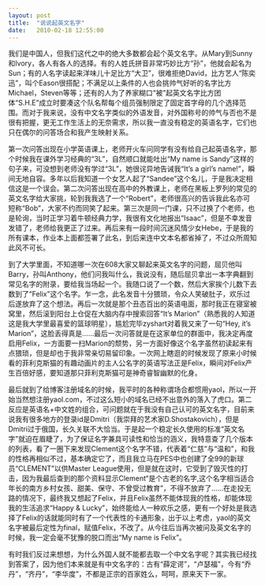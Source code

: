 ```yaml
---
layout: post
title:  "说说起英文名字"
date:   2010-02-18 12:55:00
---
```

我们是中国人，但我们这代之中的绝大多数都会起个英文名字。从Mary到Sunny和Ivory，各人有各人的选择。有的人姓氏拼音非常巧妙比方“孙”，他就会起名为Sun；有的人名字读起来洋味儿十足比方“大卫”，很难拒绝David，比方艺人“陈奕迅”，叫个Eason很搭配；不满足以上条件的人也会挑帅气好听的名字比方Michael，Steven等等；还有的人为了养家糊口“被”起英文名字比方团体“S.H.E”成立时要凑这个队名帮每个组员强制限定了固定首字母的几个选择范围。而对于我来说，没有中文名字类似的外语发音，对外国称号的帅气与否也不是很有把握，更无工作生活上的无奈需求，所以我一直没有稳定的英语名字，它们也只在偶尔的问答场合和我产生映射关系。 
 
第一次问答出现在小学英语课上，老师开火车问同学有没有给自己起英语名字，那个时候我在课外学习经典的“3L”，自然顺口就能吐出“My name is Sandy”这样的句子来，可没想到老师没有学过“3L”，她很诧异地告诫我“It’s a girl’s name!”，瞬间无地自容。多年以后我知道一个女艺人起了“Sandee”这个名儿，于是我决定相信这是一个误会。第二次问答出现在高中的外教课上，老师在黑板上罗列的常见的英文名字给大家挑，轮到我我选了一个“Robert”，老师很高兴的告诉我此名亦可短称“Bob”，大家不约而同笑了起来。第三次是同一门课，只不过换了个老师，也是轮询，当时正学习着牛顿经典力学，我很有文化地报出“Isaac”，但是不幸发音发错了，老师给我更正了过来。再后来有一段时间沉迷风情少女Hebe，于是我的所有课本，作业本上面都签署了此名，到后来连中文本名都省掉了，不过众所周知此风不可长。 
 
到了大学里面，不知道哪一次在608大家又聊起来英文名字的问题，屈贝他叫Barry，孙叫Anthony，他们问我叫什么，我说没有，随后屈贝拿出一本字典翻到常见名字的附录，要给我当场起一个。我随口说了一个数，然后大家挨个儿数下去数到了“Felix”这个名字。乍一念，此名发音十分猥琐，令众人笑破肚子，欢乐过后遂放弃了这个想法。再后一次就是那个丑态百出的英语电面，那时我正在寝室被窝里，然后滚到阳台上仓促在大脑内存中搜索回答“It’s Marion”（熟悉我的人知道这是我大学里最喜爱的篮球明星），尴尬完毕zyshart对着我又来了一句“Hey, it’s Marion”，这脸丢得真是……最后一次问答就是在这家单位的群面中，我决定再度启用Felix，一方面要一扫Marion的颓势，另一方面好像这个名字虽然初读起来有点猥琐，但是却也于我非常亲切易留印象。一次网上瞎逛的时候发现了原来小时候看的菲利克斯猫的有趣动画片的主人公名字的英语写法正是Felix，瞬间对Felix产生百倍好感，要知道那只菲利克斯猫可是神奇睿智幽默的化身。 
 
最后就到了给博客注册域名的时候，我平时的各种称谓场合都惯用yaol，所以一开始当然想注册yaol.com，不过这么短小的域名已经不出意外的落入了虎口。第二反应是英语名+中文姓的组合，可问题就在于我没有自己认可的英文名字，目前来说我有很多地方的登录id是Dmitri（我崇拜的艺术家D.Shostakovich），但是Dmitri过于俄国，长久关联不大恰当。于是起一个稳定长久使用的标准“英文名字”就迫在眉睫了，为了保证名字兼具可读性和恰当的涵义，我特意查了几个版本的列表，看了一圈下来发现Clement这个名字不错，代表着“仁慈”与“温和”，和我的性格再相似不过，基本确定它了，而且我立马在PES中也创建了全99的新球员“CLEMENT”以供Master League使用，但是就在这时，它受到了毁灭性的打击，因为我最后查到的那个资料显示Clement“是个古老的名字,这个名字相当适合年长的南方乡村女孩、甜美、保守、不曾受过教育”，不得不放弃了……在走投无路的情况下，最终我又想起了Felix，并且Felix虽然不能体现我的性格，却能体现我的生活追求“Happy & Lucky”，始终能给人一种欢乐之感，更有一个好处是我选择了Felix的话就能同时有了一个代表性的卡通形象，出于以上考虑，yaol的英文名字被最后定性为final，赋值Felix，不改了。从今往后当再次被问及英文名字的时候，我一定会毫不犹豫的脱口而出“My name is Felix”。 
 
有时我们反过来想想，为什么外国人就不能都去取一个中文名字呢？其实我已经找到答案了，因为他们本来就是有中文名字的：古有“薛定谔”，“卢瑟福”，今有“乔丹”，“齐丹”，“李华度”，不都是正宗的百家姓么，呵呵，原来天下一家。 

 